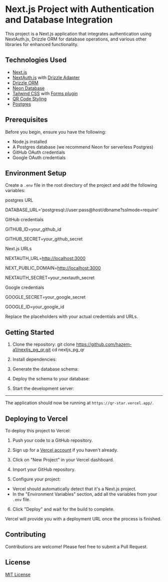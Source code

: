 # Next.js Project with Authentication and Database Integration

This project is a Next.js application that integrates authentication using NextAuth.js, Drizzle ORM for database operations, and various other libraries for enhanced functionality.

## Technologies Used

- [Next.js](https://nextjs.org/)
- [NextAuth.js](https://next-auth.js.org/) with [Drizzle Adapter](https://authjs.dev/reference/adapter/drizzle)
- [Drizzle ORM](https://orm.drizzle.team/)
- [Neon Database](https://neon.tech/)
- [Tailwind CSS](https://tailwindcss.com/) with [Forms plugin](https://github.com/tailwindlabs/tailwindcss-forms)
- [QR Code Styling](https://github.com/kozakdenys/qr-code-styling)
- [Postgres](https://www.postgresql.org/)

## Prerequisites

Before you begin, ensure you have the following:

- Node.js installed
- A Postgres database (we recommend Neon for serverless Postgres)
- GitHub OAuth credentials
- Google OAuth credentials

## Environment Setup

Create a `.env` file in the root directory of the project and add the following variables:

postgres URL

DATABASE_URL='postgresql://user:pass@host/dbname?sslmode=require'

GitHub credentials

GITHUB_ID=your_github_id

GITHUB_SECRET=your_github_secret

Next.js URLs

NEXTAUTH_URL=<http://localhost:3000>

NEXT_PUBLIC_DOMAIN=<http://localhost:3000>

NEXTAUTH_SECRET=your_nextauth_secret

Google credentials

GOOGLE_SECRET=your_google_secret

GOOGLE_ID=your_google_id

Replace the placeholders with your actual credentials and URLs.

## Getting Started

1. Clone the repository:
git clone <https://github.com/hazem-a1/nextjs_pg_qr.git>
cd nextjs_pg_qr

2. Install dependencies:
3. Generate the database schema:
4. Deploy the schema to your database:
5. Start the development server:

------------------------

The application should now be running at `https://qr-star.vercel.app/`.

## Deploying to Vercel

To deploy this project to Vercel:

1. Push your code to a GitHub repository.

2. Sign up for a [Vercel account](https://vercel.com/signup) if you haven't already.

3. Click on "New Project" in your Vercel dashboard.

4. Import your GitHub repository.

5. Configure your project:

- Vercel should automatically detect that it's a Next.js project.
- In the "Environment Variables" section, add all the variables from your `.env` file.

6. Click "Deploy" and wait for the build to complete.

Vercel will provide you with a deployment URL once the process is finished.

## Contributing

Contributions are welcome! Please feel free to submit a Pull Request.

## License

[MIT License](LICENSE)
